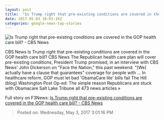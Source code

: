 ```yaml
---
layout: post
title:  "Is Trump right that pre-existing conditions are covered in the GOP health care bill? - CBS News"
date: 2017-05-03 10:01:16Z
categories: google-news-top-stories
---
```


![Is Trump right that pre-existing conditions are covered in the GOP health care bill? - CBS News](http://cbsnews1.cbsistatic.com/hub/i/2017/04/30/36d58bdb-e758-4c33-8d16-a833b4b4df11/trump-oval.jpg)

CBS News Is Trump right that pre-existing conditions are covered in the GOP health care bill? CBS News The Republican health care plan will cover pre-existing conditions, President Trump promised, in an interview with CBS News' John Dickerson on "Face the Nation," this past weekend. "[We] actually have a clause that guarantees" coverage for people with ... In healthcare reform, GOP must let bad 'ObamaCare lite' bills fail The Hill (blog) Washington Post Op-ed: The simple reason Republicans are stuck with Obamacare Salt Lake Tribune all 473 news articles »


Full story on F3News: [Is Trump right that pre-existing conditions are covered in the GOP health care bill? - CBS News](http://www.f3nws.com/n/pAKJcC)

> Posted on: Wednesday, May 3, 2017 3:01:16 PM
